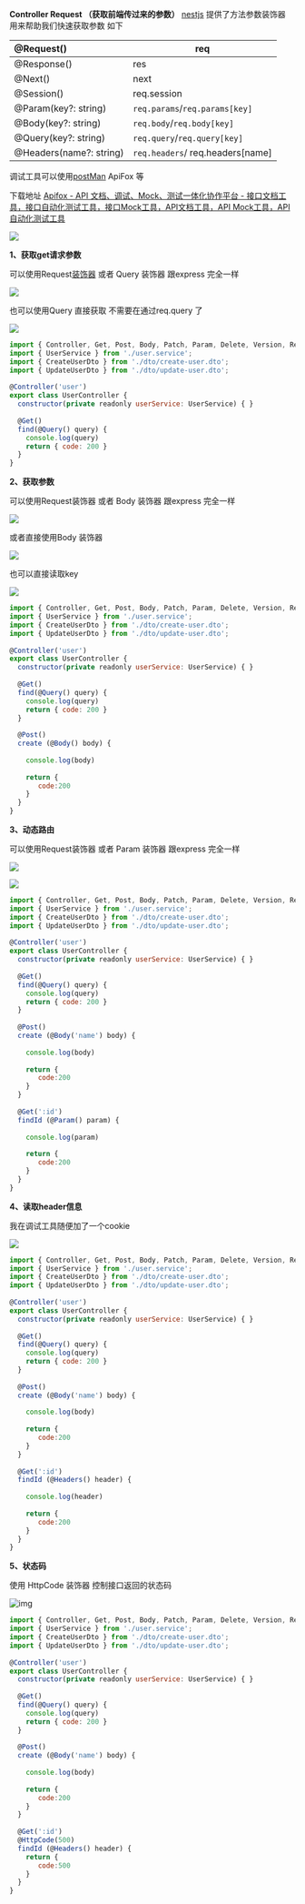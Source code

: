 **Controller Request （获取前端传过来的参数）** [nestjs](https://so.csdn.net/so/search?q=nestjs&spm=1001.2101.3001.7020) 提供了方法参数装饰器 用来帮助我们快速获取参数 如下 

| @Request()              | req                              |
| :---------------------- | -------------------------------- |
| @Response()             | res                              |
| @Next()                 | next                             |
| @Session()              | req.session                      |
| @Param(key?: string)    | `req.params`/`req.params[key]`   |
| @Body(key?: string)     | `req.body`/`req.body[key]`       |
| @Query(key?: string)    | `req.query`/`req.query[key]`     |
| @Headers(name?: string) | `req.headers`/ req.headers[name] |

 调试工具可以使用[postMan](https://so.csdn.net/so/search?q=postMan&spm=1001.2101.3001.7020) ApiFox 等 

 下载地址 [Apifox - API 文档、调试、Mock、测试一体化协作平台 - 接口文档工具，接口自动化测试工具，接口Mock工具，API文档工具，API Mock工具，API自动化测试工具](https://www.apifox.cn/?utm_source=baidu_sem1) 

![](D:\cwb\typora文件\内容图片\74fbf871d5004e58abe3fba981b2fbb2.png)

**1、获取get请求参数**

 可以使用Request[装饰器](https://so.csdn.net/so/search?q=装饰器&spm=1001.2101.3001.7020) 或者 Query 装饰器 跟express 完全一样 

![](D:\cwb\typora文件\内容图片\9f673fd619b643ebad0d0d02cadb02e8.png)

 也可以使用Query 直接获取 不需要在通过req.query 了 

![](D:\cwb\typora文件\内容图片\3957dc61a1cc4719b92ae236a59d7c89.png)

```js
import { Controller, Get, Post, Body, Patch, Param, Delete, Version, Request, Query } from '@nestjs/common';
import { UserService } from './user.service';
import { CreateUserDto } from './dto/create-user.dto';
import { UpdateUserDto } from './dto/update-user.dto';
 
@Controller('user')
export class UserController {
  constructor(private readonly userService: UserService) { }
 
  @Get()
  find(@Query() query) {
    console.log(query)
    return { code: 200 }
  }
}
```



**2、获取参数**

 可以使用Request装饰器 或者 Body 装饰器 跟express 完全一样 

![](D:\cwb\typora文件\内容图片\210ac37854714438a5f2c2b5385967b4.png)

 或者直接使用Body 装饰器 

![](D:\cwb\typora文件\内容图片\d54ed57d83b24ae38377e1c0d0e17372.png)

 也可以直接读取key 

![](D:\cwb\typora文件\内容图片\33454cfde24b46b6b0ede32eb89bbf82.png)

```js
import { Controller, Get, Post, Body, Patch, Param, Delete, Version, Request, Query } from '@nestjs/common';
import { UserService } from './user.service';
import { CreateUserDto } from './dto/create-user.dto';
import { UpdateUserDto } from './dto/update-user.dto';
 
@Controller('user')
export class UserController {
  constructor(private readonly userService: UserService) { }
 
  @Get()
  find(@Query() query) {
    console.log(query)
    return { code: 200 }
  }
 
  @Post()
  create (@Body() body) {
     
    console.log(body)
 
    return {
       code:200
    }
  }
}
```



**3、动态路由**

 可以使用Request装饰器 或者 Param 装饰器 跟express 完全一样 

![](D:\cwb\typora文件\内容图片\b790aeebe8f444488f721491cb2581a9.png)

![](D:\cwb\typora文件\内容图片\96a5bc5570df4d24a976347017d1517e.png)

```js
import { Controller, Get, Post, Body, Patch, Param, Delete, Version, Request, Query } from '@nestjs/common';
import { UserService } from './user.service';
import { CreateUserDto } from './dto/create-user.dto';
import { UpdateUserDto } from './dto/update-user.dto';
 
@Controller('user')
export class UserController {
  constructor(private readonly userService: UserService) { }
 
  @Get()
  find(@Query() query) {
    console.log(query)
    return { code: 200 }
  }
 
  @Post()
  create (@Body('name') body) {
     
    console.log(body)
 
    return {
       code:200
    }
  }
 
  @Get(':id')
  findId (@Param() param) {
     
    console.log(param)
 
    return {
       code:200
    }
  }
}
```



**4、读取header信息**

 我在调试工具随便加了一个cookie 

![](D:\cwb\typora文件\内容图片\1618ecf69b214bd49fffeab19abb897c.png)

```js
import { Controller, Get, Post, Body, Patch, Param, Delete, Version, Request, Query, Ip, Header, Headers } from '@nestjs/common';
import { UserService } from './user.service';
import { CreateUserDto } from './dto/create-user.dto';
import { UpdateUserDto } from './dto/update-user.dto';
 
@Controller('user')
export class UserController {
  constructor(private readonly userService: UserService) { }
 
  @Get()
  find(@Query() query) {
    console.log(query)
    return { code: 200 }
  }
 
  @Post()
  create (@Body('name') body) {
     
    console.log(body)
 
    return {
       code:200
    }
  }
 
  @Get(':id')
  findId (@Headers() header) {
     
    console.log(header)
 
    return {
       code:200
    }
  }
}
```



**5、状态码**

使用 HttpCode 装饰器 控制接口返回的状态码 

![img](D:\cwb\typora文件\内容图片\d3fc2406b79f40c296f9bba4223b80c8.png)

```js
import { Controller, Get, Post, Body, Patch, Param, Delete, Version, Request, Query, Ip, Header, Headers, HttpCode } from '@nestjs/common';
import { UserService } from './user.service';
import { CreateUserDto } from './dto/create-user.dto';
import { UpdateUserDto } from './dto/update-user.dto';
 
@Controller('user')
export class UserController {
  constructor(private readonly userService: UserService) { }
 
  @Get()
  find(@Query() query) {
    console.log(query)
    return { code: 200 }
  }
 
  @Post()
  create (@Body('name') body) {
     
    console.log(body)
 
    return {
       code:200
    }
  }
 
  @Get(':id')
  @HttpCode(500)
  findId (@Headers() header) {
    return {
       code:500
    }
  }
}
```